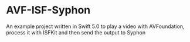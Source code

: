 # AVF-ISF-Syphon
An example project written in Swift 5.0 to play a video with AVFoundation, process it with ISFKit and then send the output to Syphon
